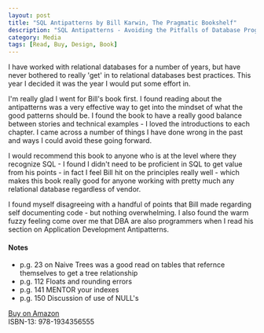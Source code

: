 ```yaml
---
layout: post
title: "SQL Antipatterns by Bill Karwin, The Pragmatic Bookshelf"
description: "SQL Antipatterns - Avoiding the Pitfalls of Database Programming"
category: Media
tags: [Read, Buy, Design, Book]
---
```

I have worked with relational databases for a number of years, but have never bothered to really 'get' in to relational databases best practices. This year I decided it was the year I would put some effort in.

I'm really glad I went for Bill's book first. I found reading about the antipatterns was a very effective way to get into the mindset of what the good patterns should be. I found the book to have a really good balance between stories and technical examples - I loved the introductions to each chapter. I came across a number of things I have done wrong in the past and ways I could avoid these going forward.

I would recommend this book to anyone who is at the level where they recognize SQL - I found I didn't need to be proficient in SQL to get value from his points - in fact I feel Bill hit on the principles really well - which makes this book really good for anyone working with pretty much any relational database regardless of vendor.

I found myself disagreeing with a handful of points that Bill made regarding self documenting code - but nothing overwhelming. I also found the warm fuzzy feeling come over me that DBA are also programmers when I read his section on Application Development Antipatterns.

#### Notes ####
- p.g. 23 on Naive Trees was a good read on tables that refernce themselves to get a tree relationship  
- p.g. 112 Floats and rounding errors  
- p.g. 141 MENTOR your indexes  
- p.g. 150 Discussion of use of NULL's  

[Buy on Amazon](http://www.amazon.com/SQL-Antipatterns-Programming-Pragmatic-Programmers/dp/1934356557)  
ISBN-13: 978-1934356555

